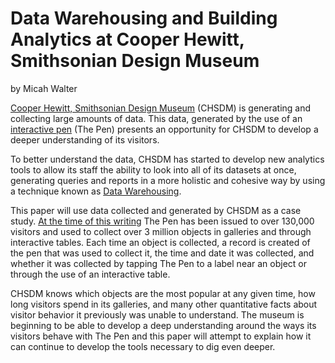 Data Warehousing and Building Analytics at Cooper Hewitt, Smithsonian Design Museum
=======

by Micah Walter

[Cooper Hewitt, Smithsonian Design Museum](http://www.cooperhewitt.org) (CHSDM) is generating and collecting large amounts of data. This data, generated by the use of an [interactive pen](http://www.cooperhewitt.org/new-experience/) (The Pen) presents an opportunity for CHSDM to develop a deeper understanding of its visitors. 

To better understand the data, CHSDM has started to develop new analytics tools to allow its staff the ability to look into all of its datasets at once, generating queries and reports in a more holistic and cohesive way by using a technique known as [Data Warehousing](https://en.wikipedia.org/wiki/Data_warehouse).

This paper will use data collected and generated by CHSDM as a case study. [At the time of this writing](http://collection.cooperhewitt.org/stats) The Pen has been issued to over 130,000 visitors and used to collect over 3 million objects in galleries and through interactive tables. Each time an object is collected, a record is created of the pen that was used to collect it, the time and date it was collected, and whether it was collected by tapping The Pen to a label near an object or through the use of an interactive table. 

CHSDM knows which objects are the most popular at any given time, how long visitors spend in its galleries, and many other quantitative facts about visitor behavior it previously was unable to understand. The museum is beginning to be able to develop a deep understanding around the ways its visitors behave with The Pen and this paper will attempt to explain how it can continue to develop the tools necessary to dig even deeper.
